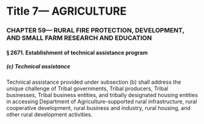
# Title 7— AGRICULTURE
### CHAPTER 59— RURAL FIRE PROTECTION, DEVELOPMENT, AND SMALL FARM RESEARCH AND EDUCATION
#### § 2671. Establishment of technical assistance program
##### (c) Technical assistance

Technical assistance provided under subsection (b) shall address the unique challenge of Tribal governments, Tribal producers, Tribal businesses, Tribal business entities, and tribally designated housing entities in accessing Department of Agriculture-supported rural infrastructure, rural cooperative development, rural business and industry, rural housing, and other rural development activities.
